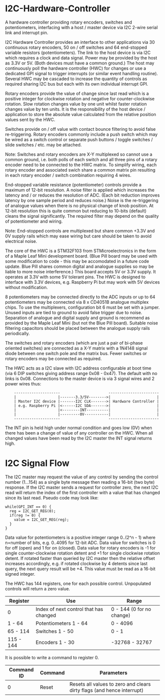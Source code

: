 # I2C-Hardware-Controller
A hardware controller providing rotary encoders, switches and potentiometers, interfacing with a host / master device via I2C 2-wire serial link and interrupt pin.

I2C Hardware Controller provides an interface to other applications via 30 continuous rotary encoders, 50 on / off switches and 64 end-stopped variable resistors (potentiometers). The link to the host device is via I2C which requires a clock and data signal. Power may be provided by the host as 3.3V or 5V. (Both devices must have a common ground.) The host may continuously poll the hardware controller (HWC) for changes or use a dedicated GPI signal to trigger interrupts (or similar event handling routine). Several HWC may be cascaded to increase the quantity of controls as required sharing I2C bus but each with its own individual interrupt GPI.

Rotary encoders provide the value of change since last read which is a positive integer for clockwise rotation and negative for counter-clockwise rotation. Slow rotation changes value by one unit whilst faster rotation changes value by ten units. It is the responsibility of the host device / application to store the absolute value calculated from the relative position values sent by the HWC. 

Switches provide on / off value with contact bounce filtering to avoid false re-triggering. Rotary encoders commonly include a push switch which may be wired as a switch control or separate push buttons / toggle switches / slide switches / etc. may be attached.

Note: Switches and rotary encoders are X-Y multiplexed so cannot use a common ground, i.e. both polls of each switch and all three pins of a rotary encoder need to be connected to the HWC matrix. To simplify wiring, each rotary encoder and associated swich share a common matrix pin resulting in each rotary encoder / switch combination requiring 4 wires.

End-stopped variable resistance (potentiometer) controls provide a maximum of 12-bit resolution. A noise filter is applied which increases the latency and / or reduces the resolution of ADC. (Each bit reduction improves latency by one sample period and reduces noise.) Noise is the re-triggering of analogue values when there is no physical change of knob position. At 12-bit resolution this is quite common but reducing to 10-bits (default) cleans the signal significantly. The required filter may depend on the quality of potentiometer and wiring.

Note: End-stopped controls are multiplexed but share common +3.3V and 0V supply rails which may ease wiring but care should be taken to avoid electrical noise.

The core of the HWC is a STM32F103 from STMicroelectronics in the form of a Maple Leaf Mini development board. (Blue Pill board may be used with some modification to code - this may be accomodated in a future code update. Blue Pill shares common digital and analogue supplies so may be liable to more noise interference.) This board accepts 5V or 3.3V supply. It operates at 3.3V with some 5V tolerant pins. The HWC is designed to interface with 3.3V devices, e.g. Raspberry Pi but may work with 5V devices without modification.

8 potentiometers may be connected directly to the ADC inputs or up to 64 potentiometers may be connected via 8 x CD4051B analogue multiplex chips. To use the multiplexers, configuration bit 6 must be set with a jumper. Unused inputs are tied to ground to avoid false trigger due to noise. Separation of analogue and digital supply and ground is recommend as provided by the Maple Leaf Mini (but not the Blue Pill board). Suitable noise filtering capacitors should be placed between the analogue supply rails periodically.

The switches and rotary encoders (which are just a pair of bi-phase oriented switches) are connected as a X-Y matrix with a 1N4148 signal diode between one switch pole and the matrix bus. Fewer switches or rotary encoders may be connected as required.

The HWC acts as a I2C slave with I2C address configurable at boot time (via 6 DIP switches giving address range 0x08 - 0x47). The default with no links is 0x08. Connections to the master device is via 3 signal wires and 2 power wires thus:

        ---------------------                      -----------------------
        |                   |-------3.3/5V-------->|                     |
        | Master I2C device |-------I2C CLK------->| Hardware Controller |
        | e.g. Raspberry Pi |<------I2C SDA------->|                     |
        |                   |<--------INT----------|                     |
        |                   |---------0V-----------|                     |
        ---------------------                      -----------------------

The INT pin is held high under normal condition and goes low (0V) when there has been a change of value of any controller on the HWC. When all changed values have been read by the I2C master the INT signal returns high.

# I2C Signal Flow

The I2C master may request the value of any control by sending the control number (1...154) as a single byte message then reading a 16-bit (two byte) response. If the I2C master sends a request for controller zero, the next I2C read will return the index of the first controller with a value that has changed since its last read. Pseudo code may look like:

```
while(GPI_INT == 0) {
  reg = I2C_GET_REG(0);
  if(reg != 0) {
    value = I2C_GET_REG(reg);
  }
}
```

Data value for potentiometers is a positive integer range 0..(2^n - 1) where n=number of bits, e.g. 0..4095 for 12-bit ADC.
Data value for switches is 0 for off (open) and 1 for on (closed).
Data value for rotary encoders is -1 for single counter-clockwise rotation detent and +1 for single clockwise rotation detent. If rotated faster than queried by I2C master then the relative offset increases accordingly, e.g. if rotated clockwise by 4 detents since last query, the next query result will be +4. This value must be read as a 16-bit signed integer.

The HWC has 144 registers, one for each possible control. Unpopulated controls will return a zero value.

Register | Use | Range
-------- | --- | -----
0        | Index of next control that has changed | 0 - 144 (0 for no change)
1 - 64   | Potentiometers 1 - 64 | 0 - 4096
65 - 114 | Switches 1 - 50 | 0 - 1
115 - 144 | Encoders 1 - 30 | -32768 - 32767

It is possible to write a command to register 0.

Command ID | Command | Parameters
-|-|-
0 | Reset | Resets all values to zero and clears dirty flags (and hence interrupt)
